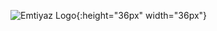 ![Emtiyaz Logo](https://static.emtiyaz.app/img/logo_color_blacktxt_fa.png){:height="36px" width="36px"}
